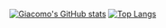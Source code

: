 [![Giacomo's GitHub stats](https://github-readme-stats.vercel.app/api?username=giacomolaw&hide_rank=true)](https://github.com/anuraghazra/github-readme-stats)
[![Top Langs](https://github-readme-stats.vercel.app/api/top-langs/?username=giacomolaw&layout=compact)](https://github.com/anuraghazra/github-readme-stats)
